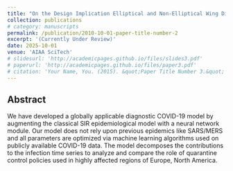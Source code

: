 ```yaml
---
title: "On the Design Implication Elliptical and Non-Elliptical Wing Distributions"
collection: publications
# category: manuscripts
permalink: /publication/2010-10-01-paper-title-number-2
excerpt: '(Currently Under Review)'
date: 2025-10-01
venue: 'AIAA SciTech'
# slidesurl: 'http://academicpages.github.io/files/slides3.pdf'
# paperurl: 'http://academicpages.github.io/files/paper3.pdf'
# citation: 'Your Name, You. (2015). &quot;Paper Title Number 3.&quot; <i>Journal 1</i>. 1(3).'
---
```


## Abstract

We have developed a globally applicable diagnostic COVID-19 model by augmenting the classical SIR epidemiological model with a neural network module. Our model does not rely upon previous epidemics like SARS/MERS and all parameters are optimized via machine learning algorithms used on publicly available COVID-19 data. The model decomposes the contributions to the infection time series to analyze and compare the role of quarantine control policies used in highly affected regions of Europe, North America.
